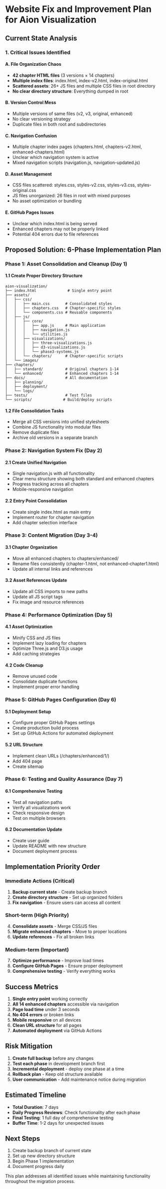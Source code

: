 # Website Fix and Improvement Plan for Aion Visualization

## Current State Analysis

### 1. Critical Issues Identified

#### A. File Organization Chaos
- **42 chapter HTML files** (3 versions × 14 chapters)
- **Multiple index files**: index.html, index-v2.html, index-original.html
- **Scattered assets**: 26+ JS files and multiple CSS files in root directory
- **No clear directory structure**: Everything dumped in root

#### B. Version Control Mess
- Multiple versions of same files (v2, v3, original, enhanced)
- No clear versioning strategy
- Duplicate files in both root and subdirectories

#### C. Navigation Confusion
- Multiple chapter index pages (chapters.html, chapters-v2.html, enhanced-chapters.html)
- Unclear which navigation system is active
- Mixed navigation scripts (navigation.js, navigation-updated.js)

#### D. Asset Management
- CSS files scattered: styles.css, styles-v2.css, styles-v3.css, styles-original.css
- JS files unorganized: 26 files in root with mixed purposes
- No asset optimization or bundling

#### E. GitHub Pages Issues
- Unclear which index.html is being served
- Enhanced chapters may not be properly linked
- Potential 404 errors due to file references

## Proposed Solution: 6-Phase Implementation Plan

### Phase 1: Asset Consolidation and Cleanup (Day 1)

#### 1.1 Create Proper Directory Structure
```
aion-visualization/
├── index.html              # Single entry point
├── assets/
│   ├── css/
│   │   ├── main.css       # Consolidated styles
│   │   ├── chapters.css   # Chapter-specific styles
│   │   └── components.css # Reusable components
│   ├── js/
│   │   ├── core/
│   │   │   ├── app.js     # Main application
│   │   │   ├── navigation.js
│   │   │   └── utilities.js
│   │   ├── visualizations/
│   │   │   ├── three-visualizations.js
│   │   │   ├── d3-visualizations.js
│   │   │   └── phase3-systems.js
│   │   └── chapters/      # Chapter-specific scripts
│   └── images/
├── chapters/
│   ├── standard/          # Original chapters 1-14
│   └── enhanced/          # Enhanced chapters 1-14
├── docs/                  # All documentation
│   ├── planning/
│   ├── deployment/
│   └── logs/
├── tests/                 # Test files
└── scripts/              # Build/deploy scripts
```

#### 1.2 File Consolidation Tasks
- Merge all CSS versions into unified stylesheets
- Combine JS functionality into modular files
- Remove duplicate files
- Archive old versions in a separate branch

### Phase 2: Navigation System Fix (Day 2)

#### 2.1 Create Unified Navigation
- Single navigation.js with all functionality
- Clear menu structure showing both standard and enhanced chapters
- Progress tracking across all chapters
- Mobile-responsive navigation

#### 2.2 Entry Point Consolidation
- Create single index.html as main entry
- Implement router for chapter navigation
- Add chapter selection interface

### Phase 3: Content Migration (Day 3-4)

#### 3.1 Chapter Organization
- Move all enhanced chapters to chapters/enhanced/
- Rename files consistently (chapter-1.html, not enhanced-chapter1.html)
- Update all internal links and references

#### 3.2 Asset References Update
- Update all CSS imports to new paths
- Update all JS script tags
- Fix image and resource references

### Phase 4: Performance Optimization (Day 5)

#### 4.1 Asset Optimization
- Minify CSS and JS files
- Implement lazy loading for chapters
- Optimize Three.js and D3.js usage
- Add caching strategies

#### 4.2 Code Cleanup
- Remove unused code
- Consolidate duplicate functions
- Implement proper error handling

### Phase 5: GitHub Pages Configuration (Day 6)

#### 5.1 Deployment Setup
- Configure proper GitHub Pages settings
- Create production build process
- Set up GitHub Actions for automated deployment

#### 5.2 URL Structure
- Implement clean URLs (/chapters/enhanced/1/)
- Add 404 page
- Create sitemap

### Phase 6: Testing and Quality Assurance (Day 7)

#### 6.1 Comprehensive Testing
- Test all navigation paths
- Verify all visualizations work
- Check responsive design
- Test on multiple browsers

#### 6.2 Documentation Update
- Create user guide
- Update README with new structure
- Document deployment process

## Implementation Priority Order

### Immediate Actions (Critical)
1. **Backup current state** - Create backup branch
2. **Create directory structure** - Set up organized folders
3. **Fix navigation** - Ensure users can access all content

### Short-term (High Priority)
4. **Consolidate assets** - Merge CSS/JS files
5. **Migrate enhanced chapters** - Move to proper locations
6. **Update references** - Fix all broken links

### Medium-term (Important)
7. **Optimize performance** - Improve load times
8. **Configure GitHub Pages** - Ensure proper deployment
9. **Comprehensive testing** - Verify everything works

## Success Metrics

1. **Single entry point** working correctly
2. **All 14 enhanced chapters** accessible via navigation
3. **Page load time** under 3 seconds
4. **No 404 errors** or broken links
5. **Mobile responsive** on all devices
6. **Clean URL structure** for all pages
7. **Automated deployment** via GitHub Actions

## Risk Mitigation

1. **Create full backup** before any changes
2. **Test each phase** in development branch first
3. **Incremental deployment** - deploy one phase at a time
4. **Rollback plan** - Keep old structure available
5. **User communication** - Add maintenance notice during migration

## Estimated Timeline

- **Total Duration**: 7 days
- **Daily Progress Reviews**: Check functionality after each phase
- **Final Testing**: 1 full day of comprehensive testing
- **Buffer Time**: 1-2 days for unexpected issues

## Next Steps

1. Create backup branch of current state
2. Set up new directory structure
3. Begin Phase 1 implementation
4. Document progress daily

This plan addresses all identified issues while maintaining functionality throughout the migration process.